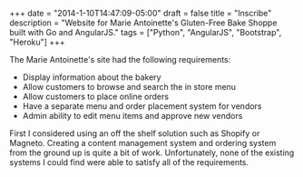 +++
date = "2014-1-10T14:47:09-05:00"
draft = false
title = "Inscribe"
description = "Website for Marie Antoinette's Gluten-Free Bake Shoppe built with Go and AngularJS."
tags = ["Python", "AngularJS", "Bootstrap", "Heroku"]
+++


The Marie Antoinette's site had the following requirements:

* Display information about the bakery
* Allow customers to browse and search the in store menu
* Allow customers to place online orders
* Have a separate menu and order placement system for vendors
* Admin ability to edit menu items and approve new vendors

First I considered using an off the shelf solution such as Shopify or Magneto. Creating a content management system and
ordering system from the ground up is quite a bit of work. Unfortunately, none of the existing systems I could find were able to
satisfy all of the requirements.
